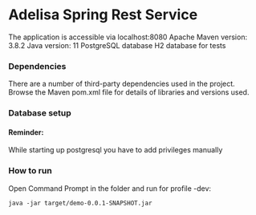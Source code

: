 # Adelisa Spring Rest Service

The application is accessible via localhost:8080
Apache Maven version: 3.8.2
Java version: 11
PostgreSQL database
H2 database for tests

### Dependencies
There are a number of third-party dependencies used in the project. 
Browse the Maven pom.xml file for details of libraries and versions used.

### Database setup
#### Reminder: 
While starting up postgresql you have to add privileges manually

### How to run
Open Command Prompt in the folder and run for profile -dev:

```
java -jar target/demo-0.0.1-SNAPSHOT.jar

```











